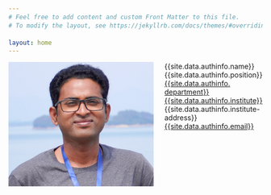 ```yaml
---
# Feel free to add content and custom Front Matter to this file.
# To modify the layout, see https://jekyllrb.com/docs/themes/#overriding-theme-defaults

layout: home
---
```

<div class="columns">
<div class="column-left">
	<img src="/assets/home.jpg">
</div>
<div class="column-right"> 
	{{site.data.authinfo.name}}<br>
	{{site.data.authinfo.position}}<br>
	<a href="{{site.data.authinfo. department-website}}">{{site.data.authinfo. department}}</a><br>
	<a href="{{site.data.authinfo. institute-website}}">{{site.data.authinfo.institute}}</a><br>
	{{site.data.authinfo.institute-address}}<br>
	<a href = "mailto: {{site.data.authinfo.email}}">{{site.data.authinfo.email}}</a>
</div>
</div>
